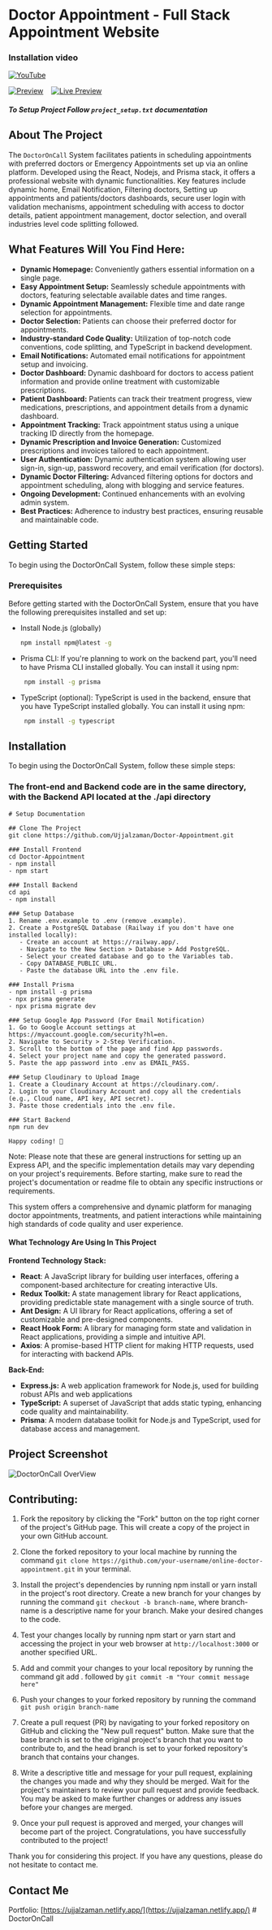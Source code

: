 # Doctor Appointment - Full Stack Appointment Website

### Installation video
[![YouTube](https://img.shields.io/badge/Watch_on-YouTube-red?logo=youtube)](https://youtu.be/L6cgb7I-Ap4)&nbsp;&nbsp;&nbsp;&nbsp;

[![Preview](https://img.shields.io/badge/Preview_on-Netlify-brightgreen?logo=netlify)](https://dental-doctor-ujjal.netlify.app/)&nbsp;&nbsp;&nbsp;&nbsp;[![Live Preview](https://img.shields.io/badge/Live_Preview-Netlify-blue?logo=netlify)](https://dental-doctor-ujjal.netlify.app/)


##### To Setup Project Follow `project_setup.txt` documentation

## About The Project
The `DoctorOnCall` System facilitates patients in scheduling appointments with preferred doctors or Emergency Appointments set up via an online platform.
Developed using the React, Nodejs, and Prisma stack, it offers a professional website with dynamic functionalities. Key features include dynamic home, Email Notification, Filtering doctors, Setting up appointments and patients/doctors dashboards, secure user login with validation mechanisms, appointment scheduling with access to doctor details, patient appointment management, doctor selection, and overall industries level code splitting followed.

## What Features Will You Find Here:
 - **Dynamic Homepage:** Conveniently gathers essential information on a single page.
 - **Easy Appointment Setup:** Seamlessly schedule appointments with doctors, featuring selectable available dates and time ranges.
 - **Dynamic Appointment Management:** Flexible time and date range selection for appointments.
 - **Doctor Selection:** Patients can choose their preferred doctor for appointments.
 - **Industry-standard Code Quality:** Utilization of top-notch code conventions, code splitting, and TypeScript in backend development.
 - **Email Notifications:** Automated email notifications for appointment setup and invoicing.
 - **Doctor Dashboard:** Dynamic dashboard for doctors to access patient information and provide online treatment with customizable prescriptions.
 - **Patient Dashboard:** Patients can track their treatment progress, view medications, prescriptions, and appointment details from a dynamic dashboard.
 - **Appointment Tracking:** Track appointment status using a unique tracking ID directly from the homepage.
 - **Dynamic Prescription and Invoice Generation:** Customized prescriptions and invoices tailored to each appointment.
 - **User Authentication:** Dynamic authentication system allowing user sign-in, sign-up, password recovery, and email verification (for doctors).
 - **Dynamic Doctor Filtering:** Advanced filtering options for doctors and appointment scheduling, along with blogging and service features.
 - **Ongoing Development:** Continued enhancements with an evolving admin system.
 - **Best Practices:** Adherence to industry best practices, ensuring reusable and maintainable code.

<!-- GETTING STARTED -->
## Getting Started
To begin using the DoctorOnCall System, follow these simple steps:

### Prerequisites
Before getting started with the DoctorOnCall System, ensure that you have the following prerequisites installed and set up:
* Install Node.js (globally)
  ```sh
  npm install npm@latest -g
  ```
* Prisma CLI: If you're planning to work on the backend part, you'll need to have Prisma CLI installed globally. You can install it using npm:
  ```sh
   npm install -g prisma
  ```
* TypeScript (optional): TypeScript is used in the backend, ensure that you have TypeScript installed globally. You can install it using npm:
  ```sh
   npm install -g typescript
  ```

## Installation
To begin using the DoctorOnCall System, follow these simple steps:
### The front-end and Backend code are in the same directory, with the Backend API located at the ./api directory

```
# Setup Documentation

## Clone The Project
git clone https://github.com/Ujjalzaman/Doctor-Appointment.git

### Install Frontend
cd Doctor-Appointment
- npm install
- npm start

### Install Backend
cd api
- npm install

### Setup Database
1. Rename .env.example to .env (remove .example).
2. Create a PostgreSQL Database (Railway if you don't have one installed locally):
   - Create an account at https://railway.app/.
   - Navigate to the New Section > Database > Add PostgreSQL.
   - Select your created database and go to the Variables tab.
   - Copy DATABASE_PUBLIC_URL.
   - Paste the database URL into the .env file.

### Install Prisma
- npm install -g prisma
- npx prisma generate
- npx prisma migrate dev

### Setup Google App Password (For Email Notification)
1. Go to Google Account settings at https://myaccount.google.com/security?hl=en.
2. Navigate to Security > 2-Step Verification.
3. Scroll to the bottom of the page and find App passwords.
4. Select your project name and copy the generated password.
5. Paste the app password into .env as EMAIL_PASS.

### Setup Cloudinary to Upload Image
1. Create a Cloudinary Account at https://cloudinary.com/.
2. Login to your Cloudinary Account and copy all the credentials (e.g., Cloud name, API key, API secret).
3. Paste those credentials into the .env file.

### Start Backend
npm run dev

Happy coding! 🚀
```

Note: Please note that these are general instructions for setting up an Express API, and the specific implementation details may vary depending on your project's requirements. Before starting, make sure to read the project's documentation or readme file to obtain any specific instructions or requirements.

 
 This system offers a comprehensive and dynamic platform for managing doctor appointments, treatments, and patient interactions while maintaining high standards of code quality and user experience.

#### What Technology Are Using In This Project

**Frontend Technology Stack:** 
- **React**: A JavaScript library for building user interfaces, offering a component-based architecture for creating interactive UIs.
- **Redux Toolkit:** A state management library for React applications, providing predictable state management with a single source of truth.
- **Ant Design:** A UI library for React applications, offering a set of customizable and pre-designed components.
- **React Hook Form:** A library for managing form state and validation in React applications, providing a simple and intuitive API.
- **Axios**: A promise-based HTTP client for making HTTP requests, used for interacting with backend APIs.

**Back-End:** 
- **Express.js:** A web application framework for Node.js, used for building robust APIs and web applications
- **TypeScript:** A superset of JavaScript that adds static typing, enhancing code quality and maintainability.
- **Prisma**: A modern database toolkit for Node.js and TypeScript, used for database access and management.

 ## Project Screenshot
![DoctorOnCall OverView](https://github.com/Ujjalzaman/Doctor-Appointment/assets/49386888/eeed56ce-3d9a-464d-91e5-588ea81ec5c0)

## Contributing:

1. Fork the repository by clicking the "Fork" button on the top right corner of the project's GitHub page. This will create a copy of the project in your own GitHub account.

2. Clone the forked repository to your local machine by running the command ``` git clone https://github.com/your-username/online-doctor-appointment.git ``` in your terminal.

3. Install the project's dependencies by running npm install or yarn install in the project's root directory.
Create a new branch for your changes by running the command ``` git checkout -b branch-name ```, where branch-name is a descriptive name for your branch.
Make your desired changes to the code.

4. Test your changes locally by running npm start or yarn start and accessing the project in your web browser at ``` http://localhost:3000 ``` or another specified URL.
5. Add and commit your changes to your local repository by running the command git add . followed by ``` git commit -m "Your commit message here" ```

6. Push your changes to your forked repository by running the command ``` git push origin branch-name ```

7. Create a pull request (PR) by navigating to your forked repository on GitHub and clicking the "New pull request" button. Make sure that the base branch is set to the original project's branch that you want to contribute to, and the head branch is set to your forked repository's branch that contains your changes.

8. Write a descriptive title and message for your pull request, explaining the changes you made and why they should be merged.
Wait for the project's maintainers to review your pull request and provide feedback. You may be asked to make further changes or address any issues before your changes are merged.

9. Once your pull request is approved and merged, your changes will become part of the project. Congratulations, you have successfully contributed to the project!

Thank you for considering this project. If you have any questions, please do not hesitate to contact me.


## Contact Me
Portfolio: [https://ujjalzaman.netlify.app/](https://ujjalzaman.netlify.app/)
#   D o c t o r O n C a l l  
 